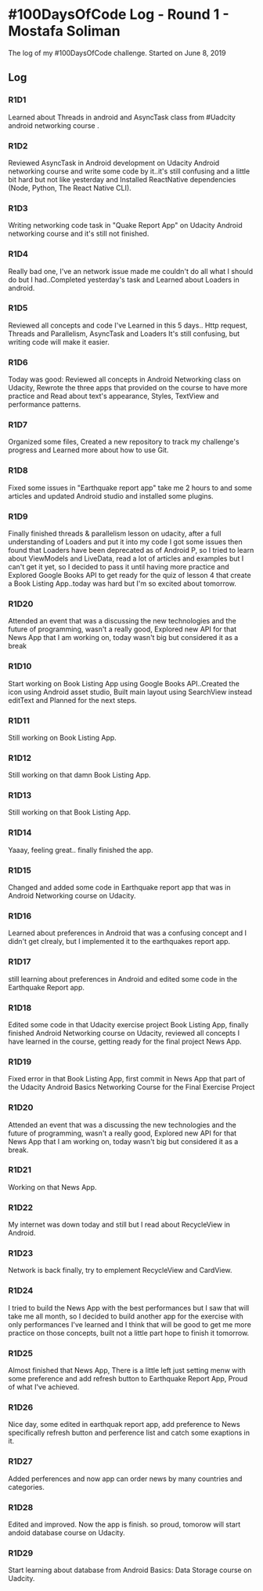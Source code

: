 # #100DaysOfCode Log - Round 1 - Mostafa Soliman

The log of my #100DaysOfCode challenge. Started on June 8, 2019

## Log

### R1D1 
Learned about Threads in android and AsyncTask class from #Uadcity android networking course .

### R1D2
Reviewed AsyncTask in Android development on Udacity Android networking course and write some code by it..it's still confusing and a little bit hard but not like yesterday and Installed ReactNative dependencies (Node, Python, The React Native CLI).

### R1D3
Writing networking code task in "Quake Report App" on Udacity Android networking course and it's still not finished.

### R1D4
Really bad one, I've an network issue made me couldn't do all what I should do but I had..Completed yesterday's task and Learned about Loaders in android.

### R1D5
Reviewed all concepts and code I've Learned in this 5 days.. Http request, Threads and Parallelism, AsyncTask and Loaders It's still confusing, but writing code will make it easier.

### R1D6
Today was good: Reviewed all concepts in Android Networking class on Udacity, Rewrote the three apps that provided on the course to have more practice and Read about text's appearance, Styles, TextView and performance patterns.

### R1D7
Organized some files, Created a new repository to track my challenge's progress and Learned more about how to use Git.

### R1D8
Fixed some issues in "Earthquake report app" take me 2 hours to and some articles and updated Android studio and installed some plugins.

### R1D9
Finally finished threads & parallelism lesson on udacity, after a full understanding of Loaders and put it into my code I got some issues then found that Loaders have been deprecated as of Android P, so I tried to learn about ViewModels and LiveData, read a lot of articles and examples but I can't get it yet, so I decided to pass it until having more practice and Explored Google Books API to get ready for the quiz of lesson 4 that create a Book Listing App..today was hard but I'm so excited about tomorrow.

### R1D20
Attended an event that was a discussing the new technologies and the future of programming, wasn't a really good, Explored new API for that News App that I am working on, today wasn't big but considered it as a break
### R1D10
Start working on Book Listing App using Google Books API..Created the icon using Android asset studio, Built main layout using SearchView instead editText and Planned for the next steps.

### R1D11
Still working on Book Listing App.

### R1D12
Still working on that damn Book Listing App.

### R1D13
Still working on that Book Listing App.

### R1D14
Yaaay, feeling great.. finally finished the app.

### R1D15
Changed and added some code in Earthquake report app that was in Android Networking course on Udacity. 

### R1D16
Learned about preferences in Android that was a confusing concept and I didn't get clrealy, but I implemented it to the earthquakes report app.

### R1D17
still learning about preferences in Android and edited some code in the Earthquake Report app.

### R1D18
Edited some code in that Udacity exercise project Book Listing App, finally finished Android Networking course on Udacity, reviewed all concepts I have learned in the course, getting ready for the final project News App. 

### R1D19
Fixed error in that Book Listing App, first commit in News App that part of the Udacity Android Basics Networking Course for the Final Exercise Project

### R1D20
 Attended an event that was a discussing the new technologies and the future of programming, wasn't a really good, Explored new API for that News App that I am working on, today wasn't big but considered it as a break.
 
### R1D21
Working on that News App.

### R1D22
My internet was down today and still but I read about RecycleView in Android.

### R1D23
Network is back finally, try to emplement RecycleView and CardView.

### R1D24
I tried to build the News App with the best performances but I saw that will take me all month, so I decided to build another app for the exercise with only performances I've learned and I think that will be good to get me more practice on those concepts, built not a little part hope to finish it tomorrow.

### R1D25
Almost finished that News App, There is a little left just setting menw with some preference and add refresh button to Earthquake Report App, Proud of what I've achieved.

### R1D26
Nice day, some edited in earthquak report app, add preference to News specifically refresh button and perference list and catch some exaptions in it.

### R1D27
Added perferences and now app can order news by many countries and categories.

### R1D28
Edited and improved. Now the app is finish. so proud, tomorow will start andoid database course on Udacity.

### R1D29
Start learning about database from Android Basics: Data Storage course on Uadcity.
